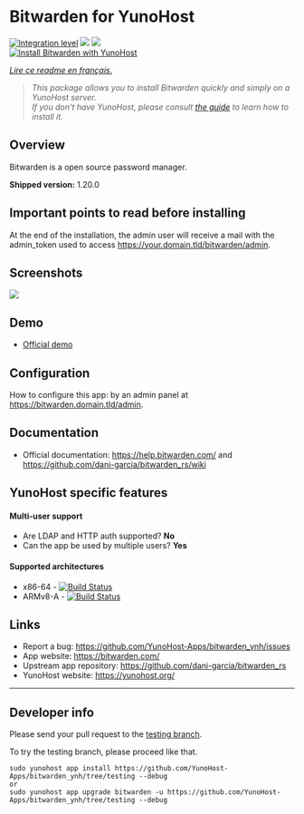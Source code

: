 # Bitwarden for YunoHost

[![Integration level](https://dash.yunohost.org/integration/bitwarden.svg)](https://dash.yunohost.org/appci/app/bitwarden) ![](https://ci-apps.yunohost.org/ci/badges/bitwarden.status.svg) ![](https://ci-apps.yunohost.org/ci/badges/bitwarden.maintain.svg)  
[![Install Bitwarden with YunoHost](https://install-app.yunohost.org/install-with-yunohost.svg)](https://install-app.yunohost.org/?app=bitwarden)

*[Lire ce readme en français.](./README_fr.md)*

> *This package allows you to install Bitwarden quickly and simply on a YunoHost server.  
If you don't have YunoHost, please consult [the guide](https://yunohost.org/#/install) to learn how to install it.*

## Overview
Bitwarden is a open source password manager.

**Shipped version:** 1.20.0

## Important points to read before installing

At the end of the installation, the admin user will receive a mail with the admin_token used to access https://your.domain.tld/bitwarden/admin.

## Screenshots

![](https://bitwarden.com/images/hero.png)

## Demo

* [Official demo](https://vault.bitwarden.com/#/register)

## Configuration

How to configure this app: by an admin panel at https://bitwarden.domain.tld/admin.

## Documentation

 * Official documentation: https://help.bitwarden.com/ and https://github.com/dani-garcia/bitwarden_rs/wiki

## YunoHost specific features

#### Multi-user support

* Are LDAP and HTTP auth supported? **No**
* Can the app be used by multiple users? **Yes**

#### Supported architectures

* x86-64 - [![Build Status](https://ci-apps.yunohost.org/ci/logs/bitwarden%20%28Apps%29.svg)](https://ci-apps.yunohost.org/ci/apps/bitwarden/)
* ARMv8-A - [![Build Status](https://ci-apps-arm.yunohost.org/ci/logs/bitwarden%20%28Apps%29.svg)](https://ci-apps-arm.yunohost.org/ci/apps/bitwarden/)

## Links

 * Report a bug: https://github.com/YunoHost-Apps/bitwarden_ynh/issues
 * App website: https://bitwarden.com/
 * Upstream app repository: https://github.com/dani-garcia/bitwarden_rs
 * YunoHost website: https://yunohost.org/

---

## Developer info

Please send your pull request to the [testing branch](https://github.com/YunoHost-Apps/bitwarden_ynh/tree/testing).

To try the testing branch, please proceed like that.
```
sudo yunohost app install https://github.com/YunoHost-Apps/bitwarden_ynh/tree/testing --debug
or
sudo yunohost app upgrade bitwarden -u https://github.com/YunoHost-Apps/bitwarden_ynh/tree/testing --debug
```
